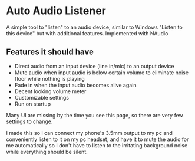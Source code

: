 # Auto Audio Listener

A simple tool to "listen" to an audio device, similar to Windows "Listen to this device" but with additional features. Implemented with NAudio

## Features it should have

- Direct audio from an input device (line in/mic) to an output device
- Mute audio when input audio is below certain volume to eliminate noise floor while nothing is playing
- Fade in when the input audio becomes alive again
- Decent looking volume meter
- Customizable settings
- Run on startup

Many UI are missing by the time you see this page, so there are very few settings to change.

I made this so I can connect my phone's 3.5mm output to my pc and conveniently listen to it on my pc headset, and have it to mute the audio for me automatically so I don't have to listen to the irritating background noise while everything should be silent.
